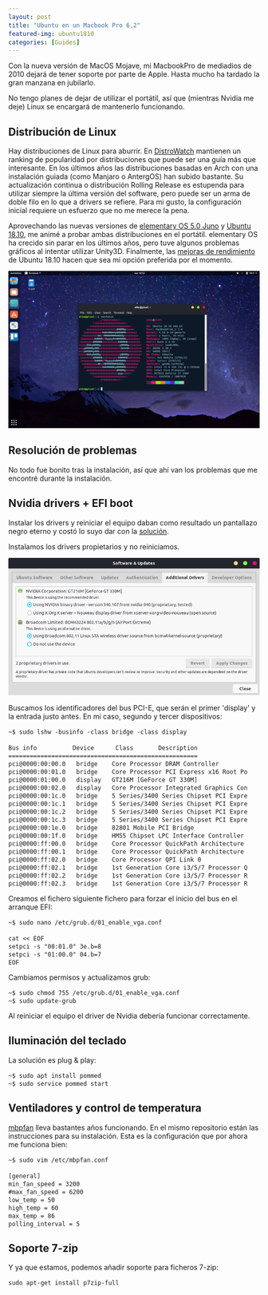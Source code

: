```yaml
---
layout: post
title: "Ubuntu en un Macbook Pro 6,2"
featured-img: ubuntu1810
categories: [Guides]
---
```


Con la nueva versión de MacOS Mojave, mi MacbookPro de mediadios de 2010 dejará de tener soporte por parte de Apple. Hasta mucho ha tardado la gran manzana en jubilarlo.

No tengo planes de dejar de utilizar el portátil, así que (mientras Nvidia me deje) Linux se encargará de mantenerlo funcionando.

## Distribución de Linux

Hay distribuciones de Linux para aburrir. En [DistroWatch](https://distrowatch.com/?language=ES) mantienen un ranking de popularidad por distribuciones que puede ser una guía más que interesante. En los últimos años las distribuciones basadas en Arch con una instalación guiada (como Manjaro o AntergOS) han subido bastante. Su actualización continua o distribución Rolling Release es estupenda para utilizar siempre la última versión del software, pero puede ser un arma de doble filo en lo que a drivers se refiere. Para mi gusto, la configuración inicial requiere un esfuerzo que no me merece la pena.

Aprovechando las nuevas versiones de [elementary OS 5.0 Juno](https://elementary.io/es/) y [Ubuntu 18.10](https://www.ubuntu.com/), me animé a probar ambas distribuciones en el portátil. elementary OS ha crecido sin parar en los últimos años, pero tuve algunos problemas gráficos al intentar utilizar Unity3D. Finalmente, las [mejoras de rendimiento](https://www.omgubuntu.co.uk/2018/10/ubuntu-18-10-released-review) de Ubuntu 18.10 hacen que sea mi opción preferida por el momento.

![Desktop screenshot][ubuntu]

## Resolución de problemas

No todo fue bonito tras la instalación, así que ahí van los problemas que me encontré durante la instalación.

## Nvidia drivers + EFI boot

Instalar los drivers y reiniciar el equipo daban como resultado un pantallazo negro eterno y costó lo suyo dar con la [solución](https://askubuntu.com/questions/264247/proprietary-nvidia-drivers-with-efi-on-mac-to-prevent-overheating).

Instalamos los drivers propietarios y no reiniciamos.

![Software & Updates](/assets/img/posts/additional-drivers_sm.png)


Buscamos los identificadores del bus PCI-E, que serán el primer 'display' y la entrada justo antes. En mi caso, segundo y tercer dispositivos:

```shell
~$ sudo lshw -businfo -class bridge -class display

Bus info          Device      Class       Description
=====================================================
pci@0000:00:00.0   bridge    Core Processor DRAM Controller
pci@0000:00:01.0   bridge    Core Processor PCI Express x16 Root Po
pci@0000:01:00.0   display   GT216M [GeForce GT 330M]
pci@0000:00:02.0   display   Core Processor Integrated Graphics Con
pci@0000:00:1c.0   bridge    5 Series/3400 Series Chipset PCI Expre
pci@0000:00:1c.1   bridge    5 Series/3400 Series Chipset PCI Expre
pci@0000:00:1c.2   bridge    5 Series/3400 Series Chipset PCI Expre
pci@0000:00:1c.3   bridge    5 Series/3400 Series Chipset PCI Expre
pci@0000:00:1e.0   bridge    82801 Mobile PCI Bridge
pci@0000:00:1f.0   bridge    HM55 Chipset LPC Interface Controller
pci@0000:ff:00.0   bridge    Core Processor QuickPath Architecture
pci@0000:ff:00.1   bridge    Core Processor QuickPath Architecture
pci@0000:ff:02.0   bridge    Core Processor QPI Link 0
pci@0000:ff:02.1   bridge    1st Generation Core i3/5/7 Processor Q
pci@0000:ff:02.2   bridge    1st Generation Core i3/5/7 Processor R
pci@0000:ff:02.3   bridge    1st Generation Core i3/5/7 Processor R
```

Creamos el fichero siguiente fichero para forzar el inicio del bus en el arranque EFI:

```shell
~$ sudo nano /etc/grub.d/01_enable_vga.conf

cat << EOF
setpci -s "00:01.0" 3e.b=8
setpci -s "01:00.0" 04.b=7
EOF
```

Cambiamos permisos y actualizamos grub:

```shell
~$ sudo chmod 755 /etc/grub.d/01_enable_vga.conf
~$ sudo update-grub
```

Al reiniciar el equipo el driver de Nvidia debería funcionar correctamente.

## Iluminación del teclado

La solución es plug & play:

```shell
~$ sudo apt install pommed
~$ sudo service pommed start
```

## Ventiladores y control de temperatura

[mbpfan](https://github.com/dgraziotin/mbpfan) lleva bastantes años funcionando. En el mismo repositorio están las instrucciones para su instalación. Esta es la configuración que por ahora me funciona bien:

```shell
~$ sudo vim /etc/mbpfan.conf

[general]
min_fan_speed = 3200
#max_fan_speed = 6200
low_temp = 50
high_temp = 60
max_temp = 86
polling_interval = 5
```

## Soporte 7-zip

Y ya que estamos, podemos añadir soporte para ficheros 7-zip:

```shell
sudo apt-get install p7zip-full
```

[ubuntu]: /assets/img/posts/ubuntu1810_lg.png "Ubuntu 18.10 - MacbookPro 6,2"
